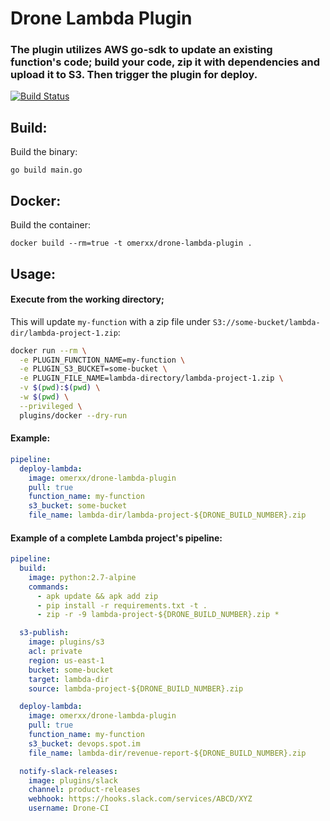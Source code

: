 # Drone Lambda Plugin

### The plugin utilizes AWS go-sdk to update an existing function's code; build your code, zip it with dependencies and upload it to S3. Then trigger the plugin for deploy.
[![Build Status](https://droneio.spot.im/api/badges/omerxx/drone-lambda-plugin/status.svg)](https://droneio.spot.im/omerxx/drone-lambda-plugin)

## Build:
Build the binary:
```
go build main.go
```

## Docker:
Build the container:
```
docker build --rm=true -t omerxx/drone-lambda-plugin .
```

## Usage:

#### Execute from the working directory; 
This will update `my-function` with a zip file under `S3://some-bucket/lambda-dir/lambda-project-1.zip`:
```bash
docker run --rm \
  -e PLUGIN_FUNCTION_NAME=my-function \
  -e PLUGIN_S3_BUCKET=some-bucket \
  -e PLUGIN_FILE_NAME=lambda-directory/lambda-project-1.zip \
  -v $(pwd):$(pwd) \
  -w $(pwd) \
  --privileged \
  plugins/docker --dry-run
```

#### Example:

```yaml
pipeline:
  deploy-lambda:
    image: omerxx/drone-lambda-plugin
    pull: true
    function_name: my-function
    s3_bucket: some-bucket
    file_name: lambda-dir/lambda-project-${DRONE_BUILD_NUMBER}.zip
```

#### Example of a complete Lambda project's pipeline:

```yaml
pipeline:
  build:
    image: python:2.7-alpine
    commands:
      - apk update && apk add zip
      - pip install -r requirements.txt -t .
      - zip -r -9 lambda-project-${DRONE_BUILD_NUMBER}.zip *

  s3-publish:
    image: plugins/s3
    acl: private
    region: us-east-1
    bucket: some-bucket
    target: lambda-dir
    source: lambda-project-${DRONE_BUILD_NUMBER}.zip

  deploy-lambda:
    image: omerxx/drone-lambda-plugin
    pull: true
    function_name: my-function
    s3_bucket: devops.spot.im
    file_name: lambda-dir/revenue-report-${DRONE_BUILD_NUMBER}.zip

  notify-slack-releases:
    image: plugins/slack
    channel: product-releases
    webhook: https://hooks.slack.com/services/ABCD/XYZ
    username: Drone-CI
```
